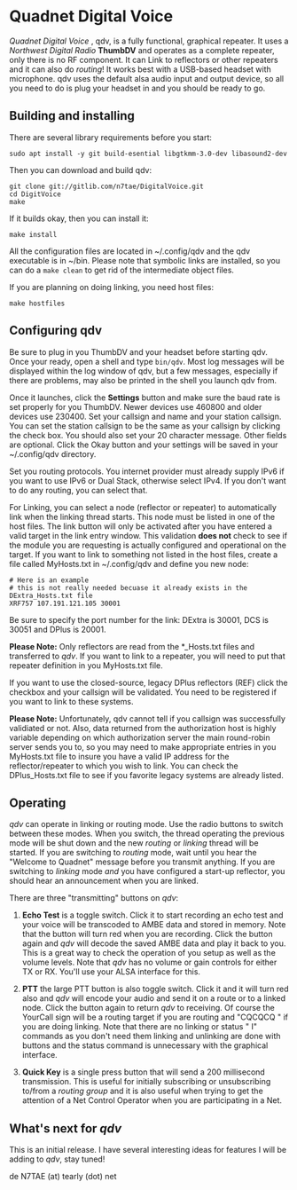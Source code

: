 # Quadnet Digital Voice
*Quadnet Digital Voice* , qdv, is a fully functional, graphical repeater. It uses a *Northwest Digital Radio* **ThumbDV** and operates as a complete repeater, only there is no RF component. It can Link to reflectors or other repeaters and it can also do *routing*! It works best with a USB-based headset with microphone. qdv uses the default alsa audio input and output device, so all you need to do is plug your headset in and you should be ready to go.

## Building and installing
There are several library requirements before you start:
```
sudo apt install -y git build-esential libgtkmm-3.0-dev libasound2-dev
```

Then you can download and build qdv:
```
git clone git://gitlib.com/n7tae/DigitalVoice.git
cd DigitVoice
make
```
If it builds okay, then you can install it:
```
make install
```
All the configuration files are located in ~/.config/qdv and the qdv executable is in ~/bin. Please note that symbolic links are installed, so you can do a `make clean` to get rid of the intermediate object files.

If you are planning on doing linking, you need host files:
```
make hostfiles
```
## Configuring qdv
Be sure to plug in you ThumbDV and your headset before starting qdv. Once your ready, open a shell and type `bin/qdv`. Most log messages will be displayed within the log window of qdv, but a few messages, especially if there are problems, may also be printed in the shell you launch qdv from.

Once it launches, click the **Settings** button and make sure the baud rate is set properly for you ThumbDV. Newer devices use 460800 and older devices use 230400. Set your callsign and name and your station callsign. You can set the station callsign to be the same as your callsign by clicking the check box. You should also set your 20 character message. Other fields are optional. Click the Okay button and your settings will be saved in your ~/.config/qdv directory.

Set you routing protocols. You internet provider must already supply IPv6 if you want to use IPv6 or Dual Stack, otherwise select IPv4. If you don't want to do any routing, you can select that.

For Linking, you can select a node (reflector or repeater) to automatically link when the linking thread starts. This node must be listed in one of the host files. The link button will only be activated after you have entered a valid target in the link entry window. This validation **does not** check to see if the module you are requesting is actually configured and operational on the target. If you want to link to something not listed in the host files, create a file called MyHosts.txt in ~/.config/qdv and define you new node:
```
# Here is an example
# this is not really needed becuase it already exists in the DExtra_Hosts.txt file
XRF757 107.191.121.105 30001
```
Be sure to specify the port number for the link: DExtra is 30001, DCS is 30051 and DPlus is 20001.

**Please Note:** Only reflectors are read from the *_Hosts.txt files and transferred to *qdv*. If you want to link to a repeater, you will need to put that repeater definition in you MyHosts.txt file.

If you want to use the closed-source, legacy DPlus reflectors (REF) click the checkbox and your callsign will be validated. You need to be registered if you want to link to these systems.

**Please Note:** Unfortunately, qdv cannot tell if you callsign was successfully validiated or not. Also, data returned from the authorization host is highly variable depending on which authorization server the main round-robin server sends you to, so you may need to make appropriate entries in you MyHosts.txt file to insure you have a valid IP address for the reflector/repeater to which you wish to link. You can check the DPlus_Hosts.txt file to see if you favorite legacy systems are already listed.

## Operating
*qdv* can operate in linking or routing mode. Use the radio buttons to switch between these modes. When you switch, the thread operating the previous mode will be shut down and the new *routing* or *linking* thread will be started. If you are switching to *routing* mode, wait until you hear the "Welcome to Quadnet" message before you transmit anything. If you are switching to *linking* mode *and* you have configured a start-up reflector, you should hear an announcement when you are linked.

There are three "transmitting" buttons on *qdv*:

1) **Echo Test** is a toggle switch. Click it to start recording an echo test and your voice will be transcoded to AMBE data and stored in memory. Note that the button will turn red when you are recording. Click the button again and *qdv* will decode the saved AMBE data and play it back to you. This is a great way to check the operation of you setup as well as the volume levels. Note that *qdv* has no volume or gain controls for either TX or RX. You'll use your ALSA interface for this.

2) **PTT** the large PTT button is also toggle switch. Click it and it will turn red also and *qdv* will encode your audio and send it on a route or to a linked node. Click the button again to return *qdv* to receiving. Of course the YourCall sign will be a routing target if you are routing and "CQCQCQ  " if you are doing linking. Note that there are no linking or status "       I" commands as you don't need them linking and unlinking are done with buttons and the status command is unnecessary with the graphical interface.

3) **Quick Key** is a single press button that will send a 200 millisecond transmission. This is useful for initially subscribing or unsubscribing to/from a *routing group* and it is also useful when trying to get the attention of a Net Control Operator when you are participating in a Net.

## What's next for *qdv*
This is an initial release. I have several interesting ideas for features I will be adding to *qdv*, stay tuned!

de N7TAE (at) tearly (dot) net

